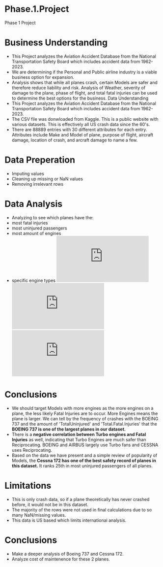 # Phase.1.Project
Phase 1 Project

# Business Understanding
* This Project analyzes the Aviation Accident Database from the National Transportation Safety Board which includes accident data from 1962-2023.
* We are determining if the Personal and Public airline industry is a viable business option for expansion.
* Analysis shows that while all planes crash, certain Models are safer and therefore reduce liability and risk. Analysis of Weather, severity of damage to the plane, phase of flight, and total fatal injuries can be used to determine the best options for the business.
Data Understanding
* This Project analyzes the Aviation Accident Database from the National Transportation Safety Board which includes accident data from 1962-2023.
* The CSV file was donwloaded from Kaggle. This is a public website with various datasets. This is effectively all US crash data since the 60's.
* There are 88889 entries with 30 different attributes for each entry. Attributes include Make and Model of plane, purpose of flight, aircraft damage, location of crash, and arcraft damage to name a few.

# Data Preperation
* Imputing values
* Cleaning up missing or NaN values
* Removing irrelevant rows

# Data Analysis
* Analyzing to see which planes have the: 
* most fatal injuries
* most uninjured passengers
* most amount of engines
* specific engine types
![Fatal Injuries by Engine Type](https://github.com/byrdwcrawford/Phase.1.Project/blob/main/Engine%20Type%20Viz.pdf)
![Total Fatal Injuries](https://github.com/byrdwcrawford/Phase.1.Project/blob/main/Fatal%20Injuries%20Viz.pdf)
![Fatal Injuries by Engine Number](https://github.com/byrdwcrawford/Phase.1.Project/blob/main/Number%20of%20Engines%20Viz.pdf)

# Conclusions
* We should target Models with more engines as the more engines on a plane, the less likely Fatal Injuries are to occur. More Engines means the plane is larger. We can tell by the frequency of crashes with the BOEING 737 and the amount of 'TotalUninjured' and 'Total.Fatal.Injuries' that the **BOEING 737 is one of the largest planes in our dataset.**
* There is a **negative correlation between Turbo engines and Fatal Injuries** as well, indicating that Turbo Engines are much safer than Reciprocating. BOEING and AIRBUS largely use Turbo fans and CESSNA uses Reciprocating.
* Based on the data we have present and a simple review of popularity of Models, the **Cessna 172 has one of the best safety record of planes in this dataset.** It ranks 25th in most uninjured passengers of all planes.

# Limitations
* This is only crash data, so if a plane theoretically has never crashed before, it would not be in this dataset.
* The majority of the rows were not used in final calculations due to so many NaN/missing values.
* This data is US based which limits international analysis.

# Conclusions
* Make a deeper analysis of Boeing 737 and Cessna 172.
* Analyze cost of maintenence for these 2 planes.
